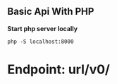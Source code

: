 ## Basic Api With PHP 

**Start php server locally**

``php -S localhost:8000``

# Endpoint: url/v0/
